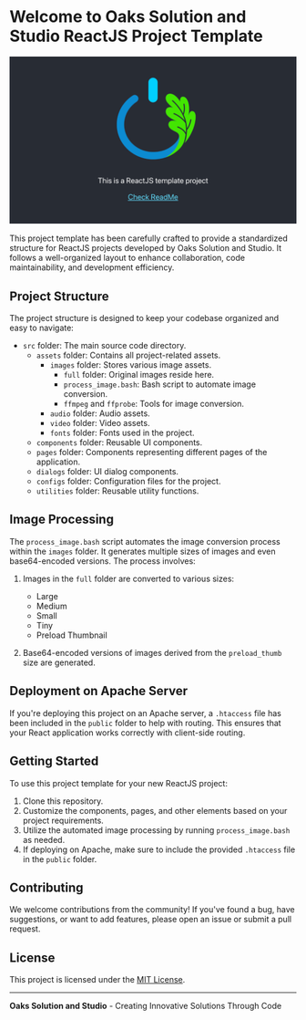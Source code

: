# Welcome to Oaks Solution and Studio ReactJS Project Template

![Cover Photo](screenshots/cover_photo.png)

This project template has been carefully crafted to provide a standardized structure for ReactJS projects developed by Oaks Solution and Studio. It follows a well-organized layout to enhance collaboration, code maintainability, and development efficiency.

## Project Structure

The project structure is designed to keep your codebase organized and easy to navigate:

- `src` folder: The main source code directory.
  - `assets` folder: Contains all project-related assets.
    - `images` folder: Stores various image assets.
      - `full` folder: Original images reside here.
      - `process_image.bash`: Bash script to automate image conversion.
      - `ffmpeg` and `ffprobe`: Tools for image conversion.
    - `audio` folder: Audio assets.
    - `video` folder: Video assets.
    - `fonts` folder: Fonts used in the project.
  - `components` folder: Reusable UI components.
  - `pages` folder: Components representing different pages of the application.
  - `dialogs` folder: UI dialog components.
  - `configs` folder: Configuration files for the project.
  - `utilities` folder: Reusable utility functions.

## Image Processing

The `process_image.bash` script automates the image conversion process within the `images` folder. It generates multiple sizes of images and even base64-encoded versions. The process involves:

1. Images in the `full` folder are converted to various sizes:
   - Large
   - Medium
   - Small
   - Tiny
   - Preload Thumbnail

2. Base64-encoded versions of images derived from the `preload_thumb` size are generated.

## Deployment on Apache Server

If you're deploying this project on an Apache server, a `.htaccess` file has been included in the `public` folder to help with routing. This ensures that your React application works correctly with client-side routing.

## Getting Started

To use this project template for your new ReactJS project:

1. Clone this repository.
2. Customize the components, pages, and other elements based on your project requirements.
3. Utilize the automated image processing by running `process_image.bash` as needed.
4. If deploying on Apache, make sure to include the provided `.htaccess` file in the `public` folder.

## Contributing

We welcome contributions from the community! If you've found a bug, have suggestions, or want to add features, please open an issue or submit a pull request.

## License

This project is licensed under the [MIT License](LICENSE).

---

**Oaks Solution and Studio** - Creating Innovative Solutions Through Code
